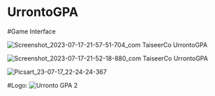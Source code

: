 # UrrontoGPA
 
#Game Interface

![Screenshot_2023-07-17-21-57-51-704_com TaiseerCo UrrontoGPA](https://github.com/Taiseer517/UrrontoGPA/assets/127662532/7c09949d-e258-43c0-9e7d-894aa75278ae)

![Screenshot_2023-07-17-21-52-18-880_com TaiseerCo UrrontoGPA](https://github.com/Taiseer517/UrrontoGPA/assets/127662532/bc12471e-6975-4148-a412-497bfe60a5f9)

![Picsart_23-07-17_22-24-24-367](https://github.com/Taiseer517/UrrontoGPA/assets/127662532/3f901741-eef2-49a4-8d15-9386c8516b42)



#Logo:
![Urronto GPA 2](https://github.com/Taiseer517/UrrontoGPA/assets/127662532/7f742979-d311-41e9-b84f-54b14ea6c4dc)
